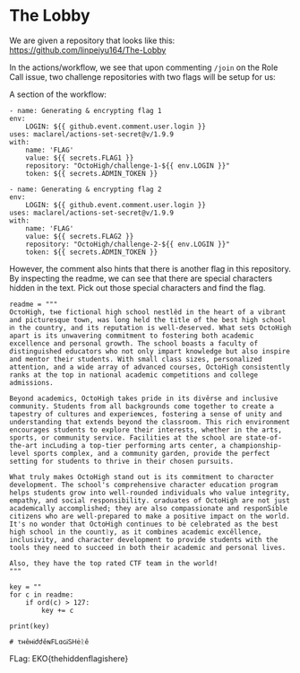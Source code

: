 # The Lobby

We are given a repository that looks like this:
<https://github.com/linpeiyu164/The-Lobby>

In the actions/workflow, we see that upon commenting `/join` on the Role Call issue, two challenge repositories with two flags will be setup for us:

A section of the workflow:

    - name: Generating & encrypting flag 1
    env:
        LOGIN: ${{ github.event.comment.user.login }}
    uses: maclarel/actions-set-secret@v/1.9.9
    with:
        name: 'FLAG'
        value: ${{ secrets.FLAG1 }}
        repository: "OctoHigh/challenge-1-${{ env.LOGIN }}"
        token: ${{ secrets.ADMIN_TOKEN }}

    - name: Generating & encrypting flag 2
    env:
        LOGIN: ${{ github.event.comment.user.login }}
    uses: maclarel/actions-set-secret@v/1.9.9
    with:
        name: 'FLAG'
        value: ${{ secrets.FLAG2 }}
        repository: "OctoHigh/challenge-2-${{ env.LOGIN }}"
        token: ${{ secrets.ADMIN_TOKEN }}

However, the comment also hints that there is another flag in this repository.
By inspecting the readme, we can see that there are special characters hidden in the text. Pick out those special characters and find the flag.

```
readme = """
OcτoHigh, tʜe fictional high school nestlêd in the heart of a vibrant and picturesque town, ʜas long held the title of the best high school Ꭵn the country, and its reputation is well-ժeserved. What sets OctoHigh apart is its unwavering commitment to fostering both academic excellence and personal growth. The school boasts a faculty of ժistinguished educators who not only impart knowledge but also inspire and mentor their students. With small class sizes, personalized attention, and a wide array of advanced courses, OctoHigh consistently ranks at the top in national academic competitions and college admissions.

Beyond academics, OctoHigh takes pride in its divěrse and inclusive community. Students from all backgrounds come together to create a tapestry of cultures and experieɴces, fostering a sense of unity and understanding that extends beyond the classroom. This rich environment encourages students to explore their interests, whether in the arts, sports, or community service. Ϝacilities at the school are state-of-the-art incᏞuding a top-tier performing arts center, a championship-level sports complex, and a community garden, provide the perfect setting for students to thrive in their chosen pursuits.

What truly makes OctoHigh stand out is its commitment to charɑcter development. The school's comprehensive character education program helps students grow into well-rounded individuals who value integrity, empathy, and social responsibility. ɢraduates of OctoHigh are not just academᎥcally accomplished; they are also compassionate and responᏚible citizens who are well-prepared to make a positive impact on the world. It's no wonder that OctoᎻigh continues to bė celebrated as the best high school in the countᚱy, as it combines academic excěllence, inclusivity, and character development to provide students with the tools they need to succeed in both their academic and personal lives.

Also, they have the top rated CTF team in the world!
"""

key = ""
for c in readme:
    if ord(c) > 127:
        key += c

print(key)

# τʜêʜᎥժժěɴϜᏞɑɢᎥᏚᎻėᚱě

```

FLag: EKO{thehiddenflagishere}
